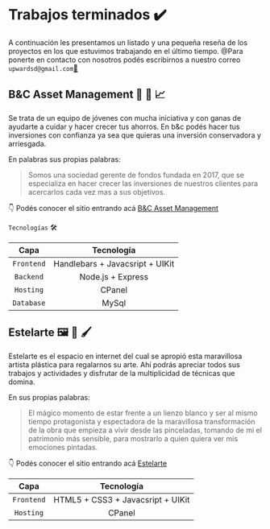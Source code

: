 # Trabajos terminados ✔️

A continuación les presentamos un listado y una pequeña reseña de los proyectos en los que estuvimos trabajando en el último tiempo.
@Para ponerte en contacto con nosotros podés escribirnos a nuestro correo `upwardsd@gmail.com`[📧](mailto:upwardsd@gmail.com)

## B&C Asset Management 💸 🏦 📈

Se trata de un equipo de jóvenes con mucha iniciativa y con ganas de ayudarte a cuidar y hacer crecer tus ahorros. En b&c podés hacer tus inversiones con confianza ya sea que quieras una inversión conservadora y arriesgada.

En palabras sus propias palabras:

> Somos una sociedad gerente de fondos fundada en 2017, que se especializa en hacer crecer las inversiones de nuestros clientes para acercarlos cada vez mas a sus objetivos.

👇 Podés conocer el sitio entrando acá
[B&C Asset Management](http://bcassetmanagement.com.ar/)

`Tecnologías` 🛠️

| Capa         |  Tecnología                      |
|:------------:|:--------------------------------:|
| `Frontend`   |  Handlebars + Javacsript + UIKit |
| `Backend`    |    Node.js + Express             |
| `Hosting`    | CPanel                           |
| `Database`   | MySql                            |

## Estelarte 🖼️ 🎨 🖌️

Estelarte es el espacio en internet del cual se apropió esta maravillosa artista plástica para regalarnos su arte. Ahí podrás apreciar todos sus trabajos y actividades y disfrutar de la multiplicidad de técnicas que domina.

En sus propias palabras:

>El mágico momento de estar frente a un lienzo blanco y ser al mismo tiempo protagonista y espectadora de la maravillosa transformación de la obra que empieza a vivir desde las pinceladas, tomando de mi el patrimonio más sensible, para mostrarlo a quien quiera ver mis emociones pintadas.

👇 Podés conocer el sitio entrando acá
[Estelarte](http://estelarte.com.ar/)

| Capa         |  Tecnología                        |
|:------------:|:----------------------------------:|
| `Frontend`   | HTML5 + CSS3 +  Javacsript + UIKit |
| `Hosting`    | CPanel                             |
